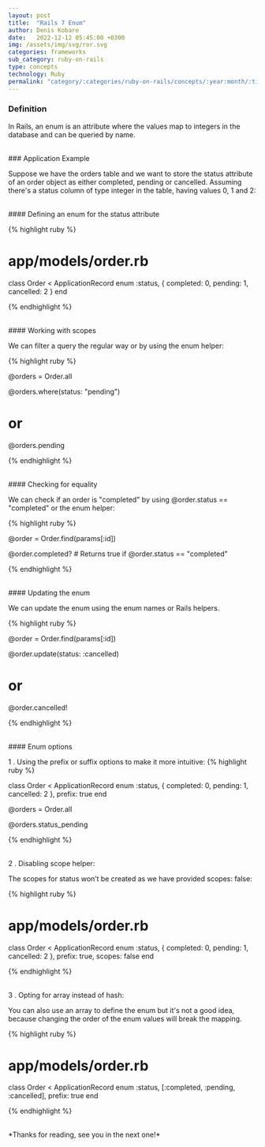 ```yaml
---
layout: post
title:  "Rails 7 Enum"
author: Denis Kobare
date:   2022-12-12 05:45:00 +0300
img: /assets/img/svg/ror.svg
categories: frameworks
sub_category: ruby-on-rails
type: concepts
technology: Ruby
permalink: "category/:categories/ruby-on-rails/concepts/:year:month/:title"
---
```



### Definition

In Rails, an enum is an attribute where the values map to integers in the database and can be queried by name.


<br>
### Application Example

Suppose we have the orders table and we want to store the status attribute of an 
order object as either completed, pending or cancelled. Assuming there's a status 
column of type integer in the table, having values 0, 1 and 2: 


<br>
#### Defining an enum for the status attribute

{% highlight ruby %}

# app/models/order.rb
class Order < ApplicationRecord
  enum :status, { completed: 0, pending: 1, cancelled: 2 }
end

{% endhighlight  %}


<br>
#### Working with scopes

We can filter a query the regular way or by using the enum helper:

{% highlight ruby %}

@orders = Order.all

@orders.where(status: "pending")

# or

@orders.pending

{% endhighlight  %}


<br>
#### Checking for equality

We can check if an order is "completed" by using <span class="badge">@order.status == "completed"</span> or the enum helper:

{% highlight ruby %}

@order = Order.find(params[:id])

@order.completed? # Returns true if @order.status == "completed"

{% endhighlight  %}


<br>
#### Updating the enum

We can update the enum using the enum names or Rails helpers.
 
{% highlight ruby %}

@order = Order.find(params[:id])

@order.update(status: :cancelled)

 # or
 
@order.cancelled! 

{% endhighlight  %}


<br>
#### Enum options

1 . Using the <span class="badge">prefix</span> or <span class="badge">suffix</span> options to make it more intuitive:
{% highlight ruby %}


class Order < ApplicationRecord
  enum :status, { completed: 0, pending: 1, cancelled: 2 }, prefix: true
end


@orders = Order.all

@orders.status_pending

{% endhighlight  %}


<br>
2 . Disabling scope helper:

The scopes for status won’t be created as we have provided <span class="badge">scopes: false</span>:

{% highlight ruby %}

# app/models/order.rb
class Order < ApplicationRecord
  enum :status, { completed: 0, pending: 1, cancelled: 2 }, prefix: true, scopes: false
end

{% endhighlight  %}


<br>
3 . Opting for array instead of hash:

You can also use an array to define the enum but it's not a good idea, 
because changing the order of the enum values will break the mapping.

{% highlight ruby %}

# app/models/order.rb
class Order < ApplicationRecord
  enum :status, [:completed, :pending, :cancelled], prefix: true
end

{% endhighlight  %}


<br>
*Thanks for reading, see you in the next one!*
